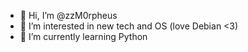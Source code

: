 - 👋 Hi, I’m @zzM0rpheus
- 👀 I’m interested in new tech and OS (love Debian <3)
- 🌱 I’m currently learning Python 
<!--- - 💞️ I’m looking to collaborate on ..--->
<!--- - 📫 How to reach me ... --->

<!---
zzM0rpheus/zzM0rpheus is a ✨ special ✨ repository because its `README.md` (this file) appears on your GitHub profile.
You can click the Preview link to take a look at your changes.
--->
